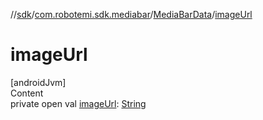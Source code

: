 //[sdk](../../../index.md)/[com.robotemi.sdk.mediabar](../index.md)/[MediaBarData](index.md)/[imageUrl](image-url.md)



# imageUrl  
[androidJvm]  
Content  
private open val [imageUrl](image-url.md): [String](https://developer.android.com/reference/kotlin/java/lang/String.html)  



